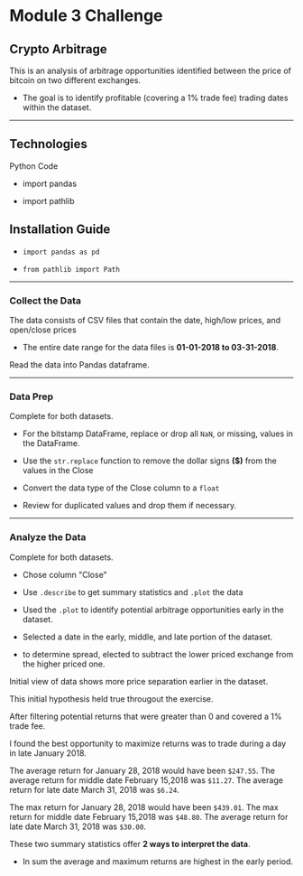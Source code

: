 # Module 3 Challenge

## Crypto Arbitrage

This is an analysis of arbitrage opportunities identified between the price of bitcoin on two different exchanges.

- The goal is to identify profitable (covering a 1% trade fee) trading dates within the dataset.

---

## Technologies

Python Code

- import pandas

- import pathlib

## Installation Guide

- ```import pandas as pd```

- ```from pathlib import Path```


---

### Collect the Data

The data consists of CSV files that contain the date, high/low prices, and open/close prices
 - The entire date range for the data files is **01-01-2018 to 03-31-2018**.
 
 Read the data into Pandas dataframe.
 
---

### Data Prep
 
Complete for both datasets.
 
- For the bitstamp DataFrame, replace or drop all ```NaN```, or missing, values in the DataFrame.

- Use the ```str.replace``` function to remove the dollar signs **($)** from the values in the Close

- Convert the data type of the Close column to a ```float```

- Review for duplicated values and drop them if necessary.

---

### Analyze the Data

Complete for both datasets.

- Chose column "Close"

- Use ```.describe``` to get summary statistics and ```.plot``` the data

- Used the ```.plot``` to identify potential arbitrage opportunities early in the dataset.

- Selected a date in the early, middle, and late portion of the dataset.

- to determine spread, elected to subtract the lower priced exchange from the higher priced one.

Initial view of data shows more price separation earlier in the dataset.

This initial hypothesis held true througout the exercise.

After filtering potential returns that were greater than 0 and covered a 1% trade fee.

I found the best opportunity to maximize returns was to trade during a day in late January 2018. 

The average return for January 28, 2018 would have been `$247.55`. The average return for middle date February 15,2018 was `$11.27`. The average return for late date March 31, 2018 was `$6.24`.

The max return for January 28, 2018 would have been `$439.01`. The max return for middle date February 15,2018 was `$48.80`. The average return for late date March 31, 2018 was `$30.00`.

These two summary statistics offer **2 ways to interpret the data**. 

- In sum the average and maximum returns are highest in the early period.

